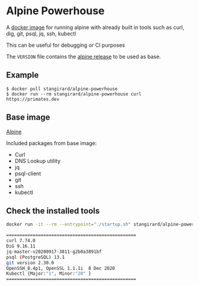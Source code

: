# Alpine Powerhouse #

<!-- [![Build Status](https://gitlab.com/StanGirard/alpine-powerhouse/badges/main/pipeline.svg)](https://gitlab.com/StanGirard/alpine-powerhouse/) -->

A [docker image](https://hub.docker.com/r/stangirard/alpine-powerhouse) for running alpine with already built in tools such as curl, dig, git, psql, jq, ssh, kubectl

This can be useful for debugging or CI purposes

The `VERSION` file contains the [alpine release](https://hub.docker.com/_/alpine) to be used as base.

## Example ##

```
$ docker pull stangirard/alpine-powerhouse
$ docker run --rm stangirard/alpine-powerhouse curl https://primates.dev
```

## Base image ##

[Alpine](https://hub.docker.com/_/alpine)

Included packages from base image:

- Curl
- DNS Lookup utility
- jq
- psql-client
- git
- ssh
- kubectl

## Check the installed tools

```bash
docker run -it --rm --entrypoint="./startup.sh" stangirard/alpine-powerhouse

=================================================
curl 7.74.0 
DiG 9.16.11
jq-master-v20200917-3811-g2b0a3891bf
psql (PostgreSQL) 13.1
git version 2.30.0
OpenSSH_8.4p1, OpenSSL 1.1.1i  8 Dec 2020
Kubectl {Major:"1", Minor:"20" }
=================================================
```
